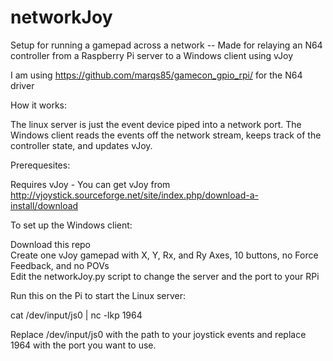 # networkJoy
Setup for running a gamepad across a network -- Made for relaying an N64 controller from a Raspberry Pi server to a Windows client using vJoy

I am using https://github.com/marqs85/gamecon_gpio_rpi/ for the N64 driver

How it works:

The linux server is just the event device piped into a network port. The Windows client reads the events off the network stream, keeps track of the controller state, and updates vJoy.

Prerequesites:

Requires vJoy - You can get vJoy from http://vjoystick.sourceforge.net/site/index.php/download-a-install/download

To set up the Windows client:

Download this repo  
Create one vJoy gamepad with X, Y, Rx, and Ry Axes, 10 buttons, no Force Feedback, and no POVs  
Edit the networkJoy.py script to change the server and the port to your RPi

Run this on the Pi to start the Linux server:

cat /dev/input/js0 | nc -lkp 1964

Replace /dev/input/js0 with the path to your joystick events and replace 1964 with the port you want to use.
